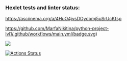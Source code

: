 ### Hexlet tests and linter status:
https://asciinema.org/a/4HuO4jvsDOycbmj5uSrUcKfsp

https://github.com/MarfaNikitina/python-project-lvl1/.github/workflows/main.yml/badge.svg)

<a href="https://codeclimate.com/github/codeclimate/codeclimate/maintainability"><img src="https://api.codeclimate.com/v1/badges/a99a88d28ad37a79dbf6/maintainability" /></a>

[![Actions Status](https://github.com/MarfaNikitina/python-project-lvl1/workflows/hexlet-check/badge.svg)](https://github.com/MarfaNikitina/python-project-lvl1/actions)